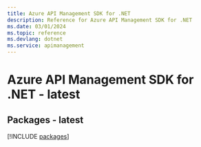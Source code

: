 ```yaml
---
title: Azure API Management SDK for .NET
description: Reference for Azure API Management SDK for .NET
ms.date: 03/01/2024
ms.topic: reference
ms.devlang: dotnet
ms.service: apimanagement
---
```

# Azure API Management SDK for .NET - latest
## Packages - latest
[!INCLUDE [packages](api-management-index.md)]